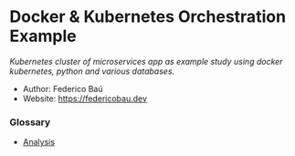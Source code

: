 Docker & Kubernetes Orchestration Example
=======================================

*Kubernetes cluster of microservices app as example study using docker kubernetes, python and various databases.*

* Author: Federico Baú
* Website: https://federicobau.dev

### Glossary

* [Analysis](./docs/analysis.md)